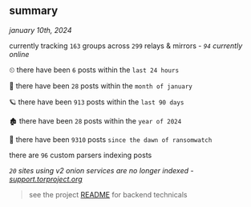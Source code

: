 
## summary
_january 10th, 2024_

currently tracking `163` groups across `299` relays & mirrors - _`94` currently online_

⏲ there have been `6` posts within the `last 24 hours`

🦈 there have been `28` posts within the `month of january`

🪐 there have been `913` posts within the `last 90 days`

🏚 there have been `28` posts within the `year of 2024`

🦕 there have been `9310` posts `since the dawn of ransomwatch`

there are `96` custom parsers indexing posts

_`20` sites using v2 onion services are no longer indexed - [support.torproject.org](https://support.torproject.org/onionservices/v2-deprecation/)_

> see the project [README](https://github.com/joshhighet/ransomwatch#ransomwatch--) for backend technicals

